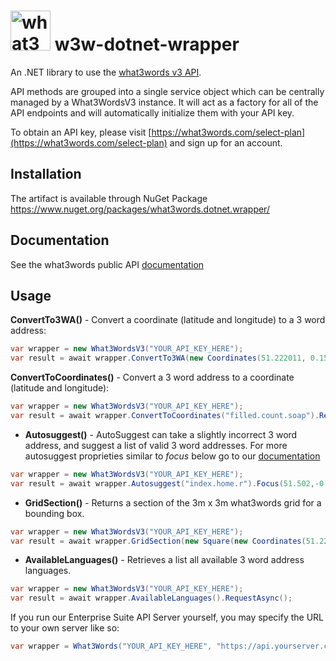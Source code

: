 # <img src="https://what3words.com/assets/images/w3w_square_red.png" width="64" height="64" alt="what3words">&nbsp;w3w-dotnet-wrapper

An .NET library to use the [what3words v3 API](https://docs.what3words.com/api/v3/).

API methods are grouped into a single service object which can be centrally managed by a What3WordsV3 instance. It will act as a factory for all of the API endpoints and will automatically initialize them with your API key.

To obtain an API key, please visit [https://what3words.com/select-plan](https://what3words.com/select-plan) and sign up for an account.

## Installation

The artifact is available through NuGet Package https://www.nuget.org/packages/what3words.dotnet.wrapper/

## Documentation

See the what3words public API [documentation](https://docs.what3words.com/api/v3/)

## Usage

**ConvertTo3WA()** - Convert a coordinate (latitude and longitude) to a 3 word address:
```C#
var wrapper = new What3WordsV3("YOUR_API_KEY_HERE");
var result = await wrapper.ConvertTo3WA(new Coordinates(51.222011, 0.152311)).RequestAsync();
```

**ConvertToCoordinates()** - Convert a 3 word address to a coordinate (latitude and longitude):
```C#
var wrapper = new What3WordsV3("YOUR_API_KEY_HERE");
var result = await wrapper.ConvertToCoordinates("filled.count.soap").RequestAsync();
```

- **Autosuggest()** - AutoSuggest can take a slightly incorrect 3 word address, and suggest a list of valid 3 word addresses. For more autosuggest proprieties similar to *focus* below go to our [documentation](https://developer.what3words.com/public-api/docs#autosuggest)
```C#
var wrapper = new What3WordsV3("YOUR_API_KEY_HERE");
var result = await wrapper.Autosuggest("index.home.r").Focus(51.502,-0.12345).RequestAsync();
```
- **GridSection()** - Returns a section of the 3m x 3m what3words grid for a bounding box.
```C#
var wrapper = new What3WordsV3("YOUR_API_KEY_HERE");
var result = await wrapper.GridSection(new Square(new Coordinates(51.222011, 0.152311), new Coordinates(51.222609, 0.152898))).RequestAsync();
```

- **AvailableLanguages()** - Retrieves a list all available 3 word address languages.
```C#
var wrapper = new What3WordsV3("YOUR_API_KEY_HERE");
var result = await wrapper.AvailableLanguages().RequestAsync();
```

If you run our Enterprise Suite API Server yourself, you may specify the URL to your own server like so:

```C#
var wrapper = What3Words("YOUR_API_KEY_HERE", "https://api.yourserver.com")  
```
